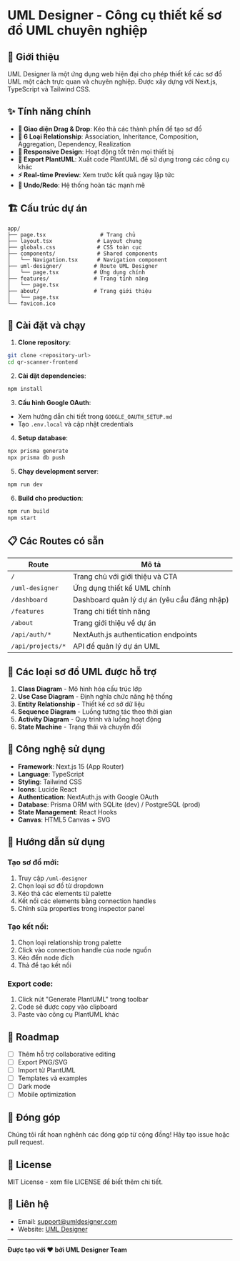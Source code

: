 # UML Designer - Công cụ thiết kế sơ đồ UML chuyên nghiệp

## 🎯 Giới thiệu

UML Designer là một ứng dụng web hiện đại cho phép thiết kế các sơ đồ UML một cách trực quan và chuyên nghiệp. Được xây dựng với Next.js, TypeScript và Tailwind CSS.

## ✨ Tính năng chính

- **🎨 Giao diện Drag & Drop**: Kéo thả các thành phần để tạo sơ đồ
- **🔗 6 Loại Relationship**: Association, Inheritance, Composition, Aggregation, Dependency, Realization
- **📱 Responsive Design**: Hoạt động tốt trên mọi thiết bị
- **💾 Export PlantUML**: Xuất code PlantUML để sử dụng trong các công cụ khác
- **⚡ Real-time Preview**: Xem trước kết quả ngay lập tức
- **🔄 Undo/Redo**: Hệ thống hoàn tác mạnh mẽ

## 🏗️ Cấu trúc dự án

```
app/
├── page.tsx                 # Trang chủ
├── layout.tsx              # Layout chung
├── globals.css             # CSS toàn cục
├── components/             # Shared components
│   └── Navigation.tsx      # Navigation component
├── uml-designer/          # Route UML Designer
│   └── page.tsx           # Ứng dụng chính
├── features/              # Trang tính năng
│   └── page.tsx
├── about/                 # Trang giới thiệu
│   └── page.tsx
└── favicon.ico
```

## 🚀 Cài đặt và chạy

1. **Clone repository**:
```bash
git clone <repository-url>
cd qr-scanner-frontend
```

2. **Cài đặt dependencies**:
```bash
npm install
```

3. **Cấu hình Google OAuth**:
- Xem hướng dẫn chi tiết trong `GOOGLE_OAUTH_SETUP.md`
- Tạo `.env.local` và cập nhật credentials

4. **Setup database**:
```bash
npx prisma generate
npx prisma db push
```

5. **Chạy development server**:
```bash
npm run dev
```

6. **Build cho production**:
```bash
npm run build
npm start
```

## 📋 Các Routes có sẵn

| Route | Mô tả |
|-------|-------|
| `/` | Trang chủ với giới thiệu và CTA |
| `/uml-designer` | Ứng dụng thiết kế UML chính |
| `/dashboard` | Dashboard quản lý dự án (yêu cầu đăng nhập) |
| `/features` | Trang chi tiết tính năng |
| `/about` | Trang giới thiệu về dự án |
| `/api/auth/*` | NextAuth.js authentication endpoints |
| `/api/projects/*` | API để quản lý dự án UML |

## 🎨 Các loại sơ đồ UML được hỗ trợ

1. **Class Diagram** - Mô hình hóa cấu trúc lớp
2. **Use Case Diagram** - Định nghĩa chức năng hệ thống
3. **Entity Relationship** - Thiết kế cơ sở dữ liệu
4. **Sequence Diagram** - Luồng tương tác theo thời gian
5. **Activity Diagram** - Quy trình và luồng hoạt động
6. **State Machine** - Trạng thái và chuyển đổi

## 🔧 Công nghệ sử dụng

- **Framework**: Next.js 15 (App Router)
- **Language**: TypeScript
- **Styling**: Tailwind CSS
- **Icons**: Lucide React
- **Authentication**: NextAuth.js with Google OAuth
- **Database**: Prisma ORM with SQLite (dev) / PostgreSQL (prod)
- **State Management**: React Hooks
- **Canvas**: HTML5 Canvas + SVG

## 📖 Hướng dẫn sử dụng

### Tạo sơ đồ mới:
1. Truy cập `/uml-designer`
2. Chọn loại sơ đồ từ dropdown
3. Kéo thả các elements từ palette
4. Kết nối các elements bằng connection handles
5. Chỉnh sửa properties trong inspector panel

### Tạo kết nối:
1. Chọn loại relationship trong palette
2. Click vào connection handle của node nguồn
3. Kéo đến node đích
4. Thả để tạo kết nối

### Export code:
1. Click nút "Generate PlantUML" trong toolbar
2. Code sẽ được copy vào clipboard
3. Paste vào công cụ PlantUML khác

## 🎯 Roadmap

- [ ] Thêm hỗ trợ collaborative editing
- [ ] Export PNG/SVG
- [ ] Import từ PlantUML
- [ ] Templates và examples
- [ ] Dark mode
- [ ] Mobile optimization

## 🤝 Đóng góp

Chúng tôi rất hoan nghênh các đóng góp từ cộng đồng! Hãy tạo issue hoặc pull request.

## 📄 License

MIT License - xem file LICENSE để biết thêm chi tiết.

## 📧 Liên hệ

- Email: support@umldesigner.com
- Website: [UML Designer](/)

---

**Được tạo với ❤️ bởi UML Designer Team**